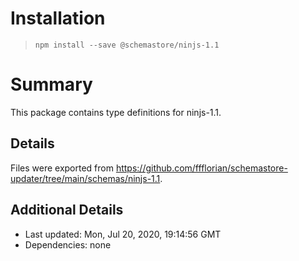 # Installation
> `npm install --save @schemastore/ninjs-1.1`

# Summary
This package contains type definitions for ninjs-1.1.

## Details
Files were exported from https://github.com/ffflorian/schemastore-updater/tree/main/schemas/ninjs-1.1.

## Additional Details
* Last updated: Mon, Jul 20, 2020, 19:14:56 GMT
* Dependencies: none
